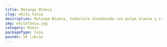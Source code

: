 ```yaml
---
title: Malanga Blanca
slug: white_tania
description: Malanga Blanca, tubérculo almidonado con pulpa blanca y cremosa, de sabor suave y terroso. Base en cocinas caribeñas y latinoamericanas para sopas, guisos, purés o acompañamientos. Perfil nutricional único, fibra dietética, compuestos energéticos y potasio. Libre de gluten y altamente adaptable a dietas veganas/vegetarianas, garantizando versatilidad en mercados conscientes.
img: whiteTania.jpg
category: Roots
packageType: Caja
pounds: 50 libras
---
```

